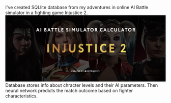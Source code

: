 I've created SQLlite database from my adventures in online AI Battle simulator in a fighting game Injustice 2.
![Screenshot](project_logo.png)
Database stores info about chracter levels and their AI parameters. Then neural network predicts the match outcome based on fighter characteristics.
